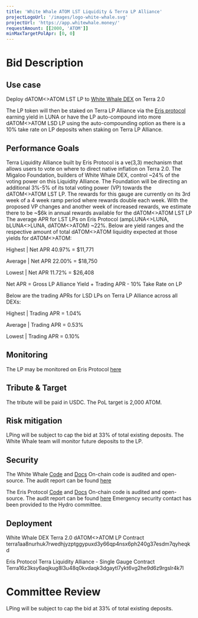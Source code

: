 ```yaml
---
title: 'White Whale ATOM LST Liquidity & Terra LP Alliance'
projectLogoUrl: '/images/logo-white-whale.svg'
projectUrl: 'https://app.whitewhale.money/'
requestAmount: [[2000, 'ATOM']]
minMaxTargetPolApr: [0, 0]
---
```


# Bid Description

## Use case

Deploy dATOM<>ATOM LST LP to [White Whale DEX](https://app.whitewhale.money/terra/pools/manage_liquidity?poolId=ATOM-dATOM) on Terra 2.0

The LP token will then be staked on Terra LP Alliance via the [Eris protocol](https://www.erisprotocol.com/) earning yield in LUNA or have the LP auto-compound into more dATOM<>ATOM LSD LP using the auto-compounding option as there is a 10% take rate on LP deposits when staking on Terra LP Alliance.

## Performance Goals

Terra Liquidity Alliance built by Eris Protocol is a ve(3,3) mechanism that allows users to vote on where to direct native inflation on Terra 2.0. The Migaloo Foundation, builders of White Whale DEX, control ~24% of the voting power on this Liquidity Alliance. The Foundation will be directing an additional 3%-5% of its total voting power (VP) towards the dATOM<>ATOM LST LP. The rewards for this gauge are currently on its 3rd week of a 4 week ramp period where rewards double each week. With the proposed VP changes and another week of increased rewards, we estimate there to be ~$6k in annual rewards available for the dATOM<>ATOM LST LP The average APR for LST LPs on Eris Protocol (ampLUNA<>LUNA, bLUNA<>LUNA, dATOM<>ATOM) ~22%. Below are yield ranges and the respective amount of total dATOM<>ATOM liquidity expected at those yields for dATOM<>ATOM:

Highest | Net APR 40.97% = $11,771

Average | Net APR 22.00% = $18,750

Lowest | Net APR 11.72% = $26,408

Net APR = Gross LP Alliance Yield + Trading APR - 10% Take Rate on LP

Below are the trading APRs for LSD LPs on Terra LP Alliance across all DEXs:

Highest | Trading APR = 1.04%

Average | Trading APR = 0.53%

Lowest | Trading APR = 0.10%

## Monitoring

The LP may be monitored on Eris Protocol [here](https://www.erisprotocol.com/terra/liquidity-hub?tab=liquidity)

## Tribute & Target

The tribute will be paid in USDC. The PoL target is 2,000 ATOM.

## Risk mitigation

LPing will be subject to cap the bid at 33% of total existing deposits. The White Whale team will monitor future deposits to the LP.

## Security

The White Whale [Code](https://github.com/White-Whale-Defi-Platform/) and [Docs](https://docs.migaloo.zone/) On-chain code is audited and open-source. The audit report can be found [here](https://github.com/White-Whale-Defi-Platform/white-whale-docs/blob/ede53b6fc64668a5951375ff814076a85b0266cf/gitbook/smart-contracts/audits.md?plain=1#L4)

The Eris Protocol [Code](https://github.com/erisprotocol) and [Docs](https://docs.erisprotocol.com/)
On-chain code is audited and open-source. The audit report can be found [here](https://github.com/SCV-Security/PublicReports/tree/main/Eris%20Protocol)
Emergency security contact has been provided to the Hydro committee.

## Deployment

White Whale DEX Terra 2.0 dATOM<>ATOM LP Contract
terra1aa8nurhuk7rwedhjyzptggypuxd3y66qp4nsx6ph240g37esdm7qyheqkd

Eris Protocol Terra Liquidity Alliance - Single Gauge Contract
Terra16z3ksy6aqjkug8l3u48q0kvdaqk3dgaytl7ykt6vg2he9d6z9rgslr4k7l

# Committee Review

LPing will be subject to cap the bid at 33% of total existing deposits.
